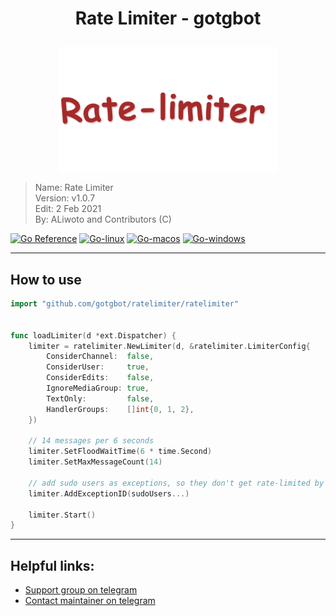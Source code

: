 <!--
 *
 * This file is part of ratelimiter-gotgbot (https://github.com/gotgbot/ratelimiter).
 * Copyright (c) 2021 ALiwoto, Contributors.
 *
 * This library is free: you can redistribute it and/or modify
 * it under the terms of the GNU Lesser General Public License License as published by
 * the Free Software Foundation, version 3.
 *
 * This library is distributed in the hope that it will be useful, but
 * WITHOUT ANY WARRANTY; without even the implied warranty of
 * MERCHANTABILITY or FITNESS FOR A PARTICULAR PURPOSE. See the GNU Lesser General Public License for more details.
 *
 * You should have received a copy of the GNU Lesser General Public License
 * along with this program. If not, see <http://www.gnu.org/licenses/>.
-->


# <p align="center"> Rate Limiter - gotgbot </p>

<p align="center">
	<a href="https://github.com/gotgbot/ratelimiter">
		<img src="./logo.png" alt="ratelimiter-Logo">
	</a>
</p>

> Name:		Rate Limiter			\
> Version:	v1.0.7					\
> Edit:		2 Feb 2021				\
> By:		ALiwoto and Contributors (C)	

[![Go Reference](https://pkg.go.dev/badge/github.com/gotgbot/ratelimiter.svg)](https://pkg.go.dev/github.com/gotgbot/ratelimiter) [![Go-linux](https://github.com/gotgbot/ratelimiter/actions/workflows/go-linux.yml/badge.svg)](https://github.com/gotgbot/ratelimiter/actions/workflows/go-linux.yml) [![Go-macos](https://github.com/gotgbot/ratelimiter/actions/workflows/go-macos.yml/badge.svg)](https://github.com/gotgbot/ratelimiter/actions/workflows/go-macos.yml) [![Go-windows](https://github.com/gotgbot/ratelimiter/actions/workflows/go-windows.yml/badge.svg)](https://github.com/gotgbot/ratelimiter/actions/workflows/go-windows.yml)

<hr/>

## How to use

```go
import "github.com/gotgbot/ratelimiter/ratelimiter"


func loadLimiter(d *ext.Dispatcher) {
	limiter = ratelimiter.NewLimiter(d, &ratelimiter.LimiterConfig{
		ConsiderChannel:  false,
		ConsiderUser:     true,
		ConsiderEdits:    false,
		IgnoreMediaGroup: true,
		TextOnly:         false,
		HandlerGroups:    []int{0, 1, 2},
	})

	// 14 messages per 6 seconds
	limiter.SetFloodWaitTime(6 * time.Second)
	limiter.SetMaxMessageCount(14)

	// add sudo users as exceptions, so they don't get rate-limited by library
	limiter.AddExceptionID(sudoUsers...)

	limiter.Start()
}
```

<hr/>

## Helpful links:

- [Support group on telegram](https://t.me/KaizokuBots)
- [Contact maintainer on telegram](https://t.me/Falling_inside_The_Black)


